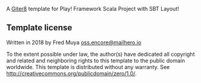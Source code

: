 A [Giter8][g8] template for Play! Framework Scala Project with SBT Layout!

Template license
----------------
Written in 2018 by Fred Muya oss.encore@mailhero.io

To the extent possible under law, the author(s) have dedicated all copyright and related
and neighboring rights to this template to the public domain worldwide.
This template is distributed without any warranty. See <http://creativecommons.org/publicdomain/zero/1.0/>.

[g8]: http://www.foundweekends.org/giter8/
